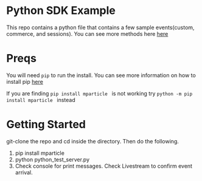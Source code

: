 # Python SDK Example

This repo contains a python file that contains a few sample events(custom, commerce, and sessions). You can see more methods here [here](https://docs.mparticle.com/developers/server/python/)

# Preqs

You will need ```pip``` to run the install. You can see more information on how to install pip  [here](https://pip.pypa.io/en/stable/installing/)

If you are finding ```pip install mparticle ``` is not working try ```python -m pip install mparticle ``` instead 


# Getting Started

git-clone the repo and cd inside the directory. Then do the following. 

1. pip install mparticle
2. python python_test_server.py
3. Check console for print messages. Check Livestream to confirm event arrival. 
